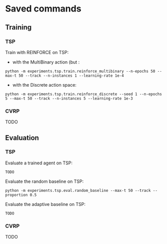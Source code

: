 # Saved commands

## Training

### TSP
Train with REINFORCE on TSP:

- with the MultiBinary action (but :
```
python -m experiments.tsp.train.reinforce_multibinary --n-epochs 50 --max-t 50 --track --n-instances 1 --learning-rate 1e-4
```

- with the Discrete action space:
```
python -m experiments.tsp.train.reinforce_discrete --seed 1 --n-epochs 5 --max-t 50 --track --n-instances 5 --learning-rate 1e-3
```

### CVRP
TODO

## Evaluation

### TSP
Evaluate a trained agent on TSP:
```
TODO
```

Evaluate the random baseline on TSP:
```
python -m experiments.tsp.eval.random_baseline --max-t 50 --track --proportion 0.5
```

Evaluate the adaptive baseline on TSP:
```
TODO
```
### CVRP
TODO
